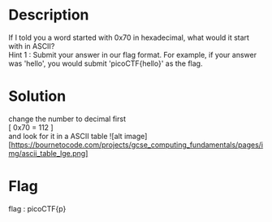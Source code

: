 # Description

If I told you a word started with 0x70 in hexadecimal, what would it start with in ASCII?  
Hint 1 : Submit your answer in our flag format. For example, if your answer was 'hello', you would submit 'picoCTF{hello}' as the flag.

# Solution

change the number to decimal first  
[ 0x70 = 112 ]  
and look for it in a ASCII table
![alt image][https://bournetocode.com/projects/gcse_computing_fundamentals/pages/img/ascii_table_lge.png]

# Flag

flag : picoCTF{p}
